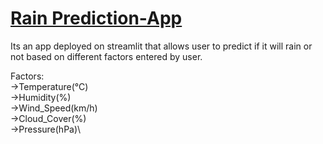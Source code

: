 # [Rain Prediction-App](https://rain-prediction-app-righty.streamlit.app/)


Its an app deployed on streamlit that allows user to predict if it will rain or not based on different factors entered by user.


Factors:\
->Temperature(°C)\
->Humidity(%)\
->Wind_Speed(km/h)\
->Cloud_Cover(%)\
->Pressure(hPa)\
